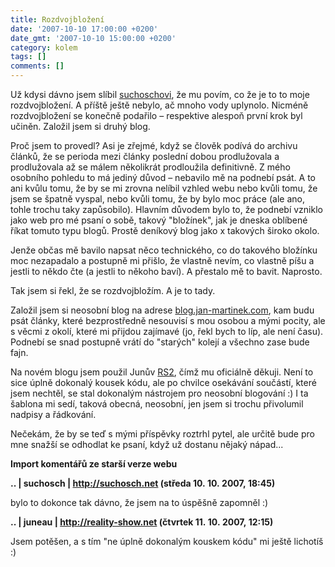 ```yaml
---
title: Rozdvojbložení
date: '2007-10-10 17:00:00 +0200'
date_gmt: '2007-10-10 15:00:00 +0200'
category: kolem
tags: []
comments: []
---
```

<p>Už kdysi dávno jsem slíbil <a href="http://suchosch.net/blog/">suchoschovi</a>, že mu povím, co že je to to moje rozdvojbložení. A příště ještě nebylo, ač mnoho vody uplynolo. Nicméně rozdvojbložení se konečně podařilo &ndash; respektive alespoň první krok byl učiněn. Založil jsem si druhý blog.</p>
<p>Proč jsem to provedl? Asi je zřejmé, když se člověk podívá do archivu článků, že se perioda mezi články poslední dobou prodlužovala a prodlužovala až se málem několikrát prodloužila definitivně. Z mého osobního pohledu to má jediný důvod &ndash; nebavilo mě na podnebí psát. A to ani kvůlu tomu, že by se mi zrovna nelíbil vzhled webu nebo kvůli tomu, že jsem se špatně vyspal, nebo kvůli tomu, že by bylo moc práce (ale ano, tohle trochu taky zapůsobilo). Hlavním důvodem bylo to, že podnebí vzniklo jako web pro mé psaní o sobě, takový "bložínek", jak je dneska oblíbené říkat tomuto typu blogů. Prostě deníkový blog jako x takových široko okolo.</p>
<p>Jenže občas mě bavilo napsat něco technického, co do takového bložínku moc nezapadalo a postupně mi přišlo, že vlastně nevím, co vlastně píšu a jestli to někdo čte (a jestli to někoho baví). A přestalo mě to bavit. Naprosto.</p>
<p>Tak jsem si řekl, že se rozdvojbložím. A je to tady.</p>
<p>Založil jsem si neosobní blog na adrese <a href="http://blog.jan-martinek.com">blog.jan-martinek.com</a>, kam budu psát články, které bezprostředně nesouvisí s mou osobou a mými pocity, ale s věcmi z okolí, které mi přijdou zajímavé (jo, řekl bych to líp, ale není času). Podnebí se snad postupně vrátí do "starých" kolejí a všechno zase bude fajn.</p>
<p>Na novém blogu jsem použil Junův <a href="http://rs.reality-show.net/">RS2</a>, čímž mu oficiálně děkuji. Není to sice úplně dokonalý kousek kódu, ale po chvilce osekávání součástí, které jsem nechtěl, se stal dokonalým nástrojem pro neosobní blogování :) I ta šablona mi sedí, taková obecná, neosobní, jen jsem si trochu přivolumil nadpisy a řádkování.</p>
<p>Nečekám, že by se teď s mými příspěvky roztrhl pytel, ale určitě bude pro mne snažší se odhodlat ke psaní, když už dostanu nějaký nápad...</p>
<div class="import-komentaru">
<p><strong>Import komentářů ze starší verze webu</strong></p>
<div class="comment">
<p style="font-weight:bold"><span class="compredmet">..</span> | <span class="comname">suchosch</span> |  <a href="http://suchosch.net">http://suchosch.net</a> (středa&nbsp;10.&nbsp;10.&nbsp;2007,&nbsp;18:45)</p>
<p>bylo to dokonce tak dávno, že jsem na to úspěšně zapomněl :) </p>
</div>
<div class="comment">
<p style="font-weight:bold"><span class="compredmet">..</span> | <span class="comname">juneau</span> |  <a href="http://reality-show.net">http://reality-show.net</a> (čtvrtek&nbsp;11.&nbsp;10.&nbsp;2007,&nbsp;12:15)</p>
<p>Jsem potěšen, a s tím &quot;ne úplně dokonalým kouskem kódu&quot; mi ještě lichotíš :) </p>
</div>
</div>
